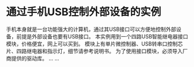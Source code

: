 # 通过手机USB控制外部设备的实例
手机本身就是一台功能强大的计算机，通过其USB接口可以方便地控制外部设备，前提是外部设备也要有USB接口。
本实例用到一个四路USB智能继电器接口模块，价格便宜，网上可以买到。
模块上有单片微控制器、USB转串口控制芯片、四路继电器和指示灯，细节请参考说明书。
为了使用接口模块，必须导入厂商提供的驱动库。
...
...